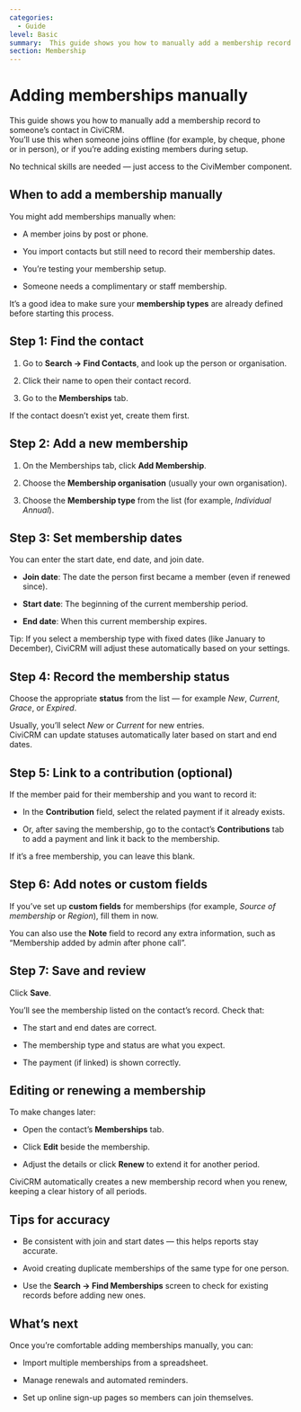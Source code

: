 ```yaml
---
categories:
  - Guide  
level: Basic  
summary:  This guide shows you how to manually add a membership record to someone’s contact in CiviCRM. 
section: Membership
---
```



# Adding memberships manually


This guide shows you how to manually add a membership record to someone’s contact in CiviCRM.  
 You’ll use this when someone joins offline (for example, by cheque, phone or in person), or if you’re adding existing members during setup.

No technical skills are needed — just access to the CiviMember component.

## **When to add a membership manually**

You might add memberships manually when:

* A member joins by post or phone.

* You import contacts but still need to record their membership dates.

* You’re testing your membership setup.

* Someone needs a complimentary or staff membership.

It’s a good idea to make sure your **membership types** are already defined before starting this process.

## **Step 1: Find the contact**

1. Go to **Search → Find Contacts**, and look up the person or organisation.

2. Click their name to open their contact record.

3. Go to the **Memberships** tab.

If the contact doesn’t exist yet, create them first.

## **Step 2: Add a new membership**

1. On the Memberships tab, click **Add Membership**.

2. Choose the **Membership organisation** (usually your own organisation).

3. Choose the **Membership type** from the list (for example, *Individual Annual*).

## **Step 3: Set membership dates**

You can enter the start date, end date, and join date.

* **Join date**: The date the person first became a member (even if renewed since).

* **Start date**: The beginning of the current membership period.

* **End date**: When this current membership expires.

Tip: If you select a membership type with fixed dates (like January to December), CiviCRM will adjust these automatically based on your settings.

## **Step 4: Record the membership status**

Choose the appropriate **status** from the list — for example *New*, *Current*, *Grace*, or *Expired*.

Usually, you’ll select *New* or *Current* for new entries.  
 CiviCRM can update statuses automatically later based on start and end dates.

## **Step 5: Link to a contribution (optional)**

If the member paid for their membership and you want to record it:

* In the **Contribution** field, select the related payment if it already exists.

* Or, after saving the membership, go to the contact’s **Contributions** tab to add a payment and link it back to the membership.

If it’s a free membership, you can leave this blank.

## **Step 6: Add notes or custom fields**

If you’ve set up **custom fields** for memberships (for example, *Source of membership* or *Region*), fill them in now.

You can also use the **Note** field to record any extra information, such as “Membership added by admin after phone call”.

## **Step 7: Save and review**

Click **Save**.

You’ll see the membership listed on the contact’s record. Check that:

* The start and end dates are correct.

* The membership type and status are what you expect.

* The payment (if linked) is shown correctly.

## **Editing or renewing a membership**

To make changes later:

* Open the contact’s **Memberships** tab.

* Click **Edit** beside the membership.

* Adjust the details or click **Renew** to extend it for another period.

CiviCRM automatically creates a new membership record when you renew, keeping a clear history of all periods.

## **Tips for accuracy**

* Be consistent with join and start dates — this helps reports stay accurate.

* Avoid creating duplicate memberships of the same type for one person.

* Use the **Search → Find Memberships** screen to check for existing records before adding new ones.

## **What’s next**

Once you’re comfortable adding memberships manually, you can:

* Import multiple memberships from a spreadsheet.

* Manage renewals and automated reminders.

* Set up online sign-up pages so members can join themselves.
